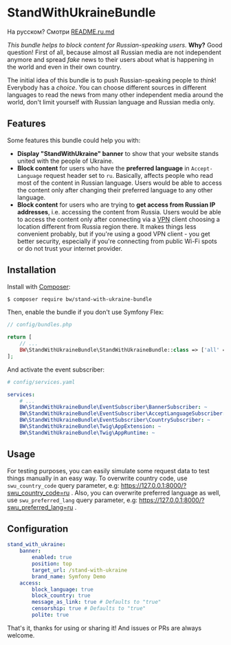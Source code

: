 # StandWithUkraineBundle

На русском? Смотри [README.ru.md](README.ru.md)

*This bundle helps to block content for Russian-speaking users.* **Why?** Good question!
First of all, because almost all Russian media are not independent anymore and spread
*fake* news to their users about what is happening in the world and even in their own country.

The initial idea of this bundle is to push Russian-speaking people to *think*!
Everybody has a *choice*. You can choose different sources in different languages
to read the news from many other independent media around the world, don't limit
yourself with Russian language and Russian media only.

## Features

Some features this bundle could help you with:

- **Display "StandWithUkraine" banner** to show that your website stands united with the people
  of Ukraine.
- **Block content** for users who have the **preferred language** in `Accept-Language` request
  header set to `ru`. Basically, affects people who read most of the content in Russian language.
  Users would be able to access the content only after changing their preferred language to
  any other language.
- **Block content** for users who are trying to **get access from Russian IP addresses**, i.e.
  accessing the content from Russia. Users would be able to access the content only after
  connecting via a [VPN](https://en.wikipedia.org/wiki/Virtual_private_network) client
  choosing a location different from Russia region there. It makes things less convenient
  probably, but if you're using a good VPN client - you get better security, especially if
  you're connecting from public Wi-Fi spots or do not trust your internet provider.

## Installation

Install with [Composer](https://getcomposer.org/):

```bash
$ composer require bw/stand-with-ukraine-bundle
```

Then, enable the bundle if you don't use Symfony Flex:

```php
// config/bundles.php

return [
    // ...
    BW\StandWithUkraineBundle\StandWithUkraineBundle::class => ['all' => true],
];
```

And activate the event subscriber:

```yaml
# config/services.yaml

services:
    # ...
    BW\StandWithUkraineBundle\EventSubscriber\BannerSubscriber: ~
    BW\StandWithUkraineBundle\EventSubscriber\AcceptLanguageSubscriber: ~
    BW\StandWithUkraineBundle\EventSubscriber\CountrySubscriber: ~
    BW\StandWithUkraineBundle\Twig\AppExtension: ~
    BW\StandWithUkraineBundle\Twig\AppRuntime: ~
```

## Usage

For testing purposes, you can easily simulate some request data to test things manually in
an easy way. To overwrite country code, use `swu_country_code` query parameter, e.g:
https://127.0.0.1:8000/?swu_country_code=ru . Also, you can overwrite preferred language
as well, use `swu_preferred_lang` query parameter, e.g: https://127.0.0.1:8000/?swu_preferred_lang=ru .

## Configuration

```yaml
stand_with_ukraine:
    banner:
        enabled: true
        position: top  
        target_url: /stand-with-ukraine
        brand_name: Symfony Demo
    access:
        block_language: true
        block_country: true
        message_as_link: true # Defaults to "true"
        censorship: true # Defaults to "true"
        polite: true
```

That's it, thanks for using or sharing it! And issues or PRs are always welcome. 
